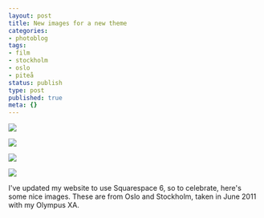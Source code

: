 ```yaml
---
layout: post
title: New images for a new theme
categories:
- photoblog
tags:
- film
- stockholm
- oslo
- piteå
status: publish
type: post
published: true
meta: {}
---
```


![](/squarespace_images/static_500baf96c4aa540325612fa5_500bb0b2e4b042ea6e35b13f_501b4a12e4b07cab1f926500_1343965714509_A001611-R1-12-25.jpg_)
  

  
   
![](/squarespace_images/static_500baf96c4aa540325612fa5_500bb0b2e4b042ea6e35b13f_501b4a12c4aa651f100d9805_1343965714424_A001611-R1-10-27.jpg_)
  

  
   
![](/squarespace_images/static_500baf96c4aa540325612fa5_500bb0b2e4b042ea6e35b13f_501b4a1284ae7d0a429c06c9_1343965714427_A001611-R1-05-32.jpg_)
  

  
   
![](/squarespace_images/static_500baf96c4aa540325612fa5_500bb0b2e4b042ea6e35b13f_501b4a1284ae7d0a429c06ca_1343965714489_A001611-R1-01-36.jpg_)

I've updated my website to use Squarespace 6, so to celebrate, here's some nice images. These are from Oslo and Stockholm, taken in June 2011 with my Olympus XA.
